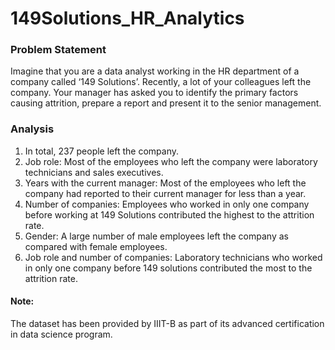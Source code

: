 # 149Solutions_HR_Analytics

### Problem Statement
Imagine that you are a data analyst working in the HR department of a company called ‘149 Solutions’. Recently, a lot of your colleagues left the company. Your manager has asked you to identify the primary factors causing attrition, prepare a report and present it to the senior management.

### Analysis

1. In total, 237 people left the company.
2. Job role: Most of the employees who left the company were laboratory technicians and sales executives.
3. Years with the current manager: Most of the employees who left the company had reported to their current manager for less than a year.
4. Number of companies: Employees who worked in only one company before working at 149 Solutions contributed the highest to the attrition rate.
5. Gender: A large number of male employees left the company as compared with female employees.
6. Job role and number of companies: Laboratory technicians who worked in only one company before 149 solutions contributed the most to the attrition rate.

#### Note:
The dataset has been provided by IIIT-B as part of its advanced certification in data science program. 
